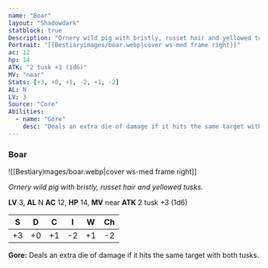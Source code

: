 ```yaml
---
name: "Boar"
layout: "Shadowdark"
statblock: true
Description: "Ornery wild pig with bristly, russet hair and yellowed tusks."
Portrait: "[[Bestiaryimages/boar.webp|cover ws-med frame right]]"
ac: 12
hp: 14
ATK: "2 tusk +3 (1d6)"
MV: "near"
Stats: [+3, +0, +1, -2, +1, -2]
AL: N
LV: 3
Source: "Core"
Abilities:
  - name: "Gore"
    desc: "Deals an extra die of damage if it hits the same target with both tusks."
---
```


### Boar

![[Bestiaryimages/boar.webp|cover ws-med frame right]]

_Ornery wild pig with bristly, russet hair and yellowed tusks._

**LV** 3, **AL** N
**AC** 12, **HP** 14, **MV** near
**ATK** 2 tusk +3 (1d6)

|  S  |  D  |  C  |  I  |  W  |  Ch  |
|:---:|:---:|:---:|:---:|:---:|:----:|
| +3 | +0 | +1 | -2 | +1 | -2 |

**Gore:** Deals an extra die of damage if it hits the same target with both tusks.

